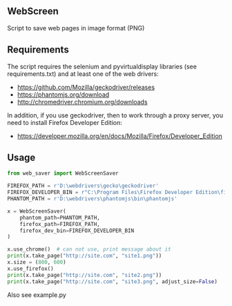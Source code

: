 ## WebScreen

Script to save web pages in image format (PNG)

## Requirements

The script requires the selenium and pyvirtualdisplay libraries (see requirements.txt)
and at least one of the web drivers:
* https://github.com/Mozilla/geckodriver/releases
* https://phantomjs.org/download
* http://chromedriver.chromium.org/downloads

In addition, if you use geckodriver, then to work through a proxy server,
you need to install Firefox Developer Edition:
* https://developer.mozilla.org/en/docs/Mozilla/Firefox/Developer_Edition

## Usage

```python
from web_saver import WebScreenSaver

FIREFOX_PATH = r'D:\webdrivers\gecko\geckodriver'
FIREFOX_DEVELOPER_BIN = r"C:\Program Files\Firefox Developer Edition\firefox"
PHANTOM_PATH = r'D:\webdrivers\phantomjs\bin\phantomjs'

x = WebScreenSaver(
    phantom_path=PHANTOM_PATH,
    firefox_path=FIREFOX_PATH,
    firefox_dev_bin=FIREFOX_DEVELOPER_BIN
)

x.use_chrome()  # can not use, print message about it
print(x.take_page("http://site.com", "site1.png"))
x.size = (800, 600)
x.use_firefox()
print(x.take_page("http://site.com", "site2.png"))
print(x.take_page("http://site.com", "site3.png", adjust_size=False)
```

Also see example.py